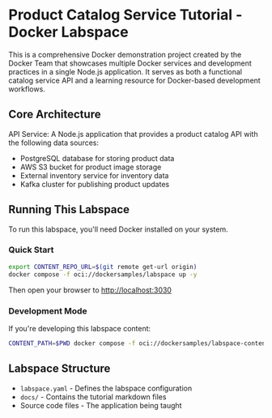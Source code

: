 # Product Catalog Service Tutorial - Docker Labspace

This is a comprehensive Docker demonstration project created by the Docker Team that showcases multiple Docker services and development practices in a single Node.js application. 
It serves as both a functional catalog service API and a learning resource for Docker-based development workflows.

## Core Architecture

API Service: A Node.js application that provides a product catalog API with the following data sources:
- PostgreSQL database for storing product data
- AWS S3 bucket for product image storage
- External inventory service for inventory data
- Kafka cluster for publishing product updates

## Running This Labspace

To run this labspace, you'll need Docker installed on your system.

### Quick Start

```bash
export CONTENT_REPO_URL=$(git remote get-url origin)
docker compose -f oci://dockersamples/labspace up -y
```

Then open your browser to [http://localhost:3030](http://localhost:3030)

### Development Mode

If you're developing this labspace content:

```bash
CONTENT_PATH=$PWD docker compose -f oci://dockersamples/labspace-content-dev up
```

## Labspace Structure

- `labspace.yaml` - Defines the labspace configuration
- `docs/` - Contains the tutorial markdown files
- Source code files - The application being taught

